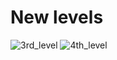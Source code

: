 New levels
=================
![3rd_level](https://imgur.com/IVv8IFF.png)
![4th_level](https://imgur.com/gbaz6bv.png)
